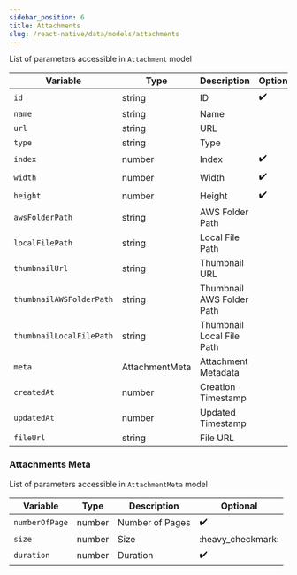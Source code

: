 ```yaml
---
sidebar_position: 6
title: Attachments
slug: /react-native/data/models/attachments
---
```


List of parameters accessible in `Attachment` model

| Variable                 | Type           | Description               | Optional           |
| ------------------------ | -------------- | ------------------------- | ------------------ |
| `id`                     | string         | ID                        | :heavy_check_mark: |
| `name`                   | string         | Name                      |                    |
| `url`                    | string         | URL                       |                    |
| `type`                   | string         | Type                      |                    |
| `index`                  | number         | Index                     | :heavy_check_mark: |
| `width`                  | number         | Width                     | :heavy_check_mark: |
| `height`                 | number         | Height                    | :heavy_check_mark: |
| `awsFolderPath`          | string         | AWS Folder Path           |                    |
| `localFilePath`          | string         | Local File Path           |                    |
| `thumbnailUrl`           | string         | Thumbnail URL             |                    |
| `thumbnailAWSFolderPath` | string         | Thumbnail AWS Folder Path |                    |
| `thumbnailLocalFilePath` | string         | Thumbnail Local File Path |                    |
| `meta`                   | AttachmentMeta | Attachment Metadata       |                    |
| `createdAt`              | number         | Creation Timestamp        |                    |
| `updatedAt`              | number         | Updated Timestamp         |                    |
| `fileUrl`                | string         | File URL                  |                    |

### Attachments Meta

List of parameters accessible in `AttachmentMeta` model

| Variable       | Type   | Description     | Optional           |
| -------------- | ------ | --------------- | ------------------ |
| `numberOfPage` | number | Number of Pages | :heavy_check_mark: |
| `size`         | number | Size            | :heavy_checkmark:  |
| `duration`     | number | Duration        | :heavy_check_mark: |
